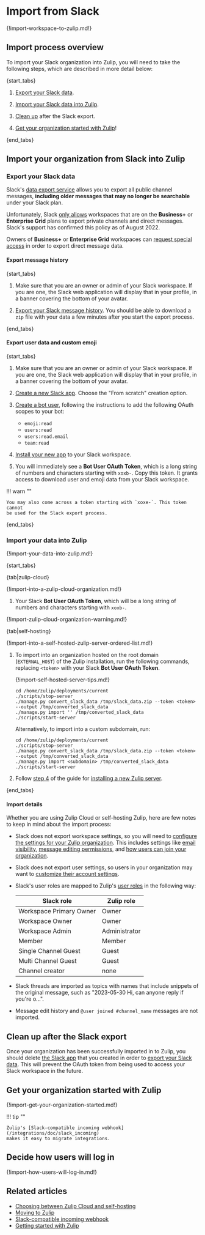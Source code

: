 # Import from Slack

{!import-workspace-to-zulip.md!}

## Import process overview

To import your Slack organization into Zulip, you will need to take the
following steps, which are described in more detail below:

{start_tabs}

1. [Export your Slack data](#export-your-slack-data).

1. [Import your Slack data into Zulip](#import-your-data-into-zulip).

1. [Clean up](#clean-up-after-the-slack-export) after the Slack export.

1. [Get your organization started with Zulip](#get-your-organization-started-with-zulip)!

{end_tabs}

## Import your organization from Slack into Zulip
<!-- Update link in slack_import.html when changing title below. -->
### Export your Slack data

Slack's [data export
service](https://slack.com/services/export) allows you to
export all public channel messages, **including older messages that may no
longer be searchable** under your Slack plan.

Unfortunately, Slack [only
allows](https://slack.com/help/articles/201658943-Export-your-workspace-data)
workspaces that are on the **Business+** or **Enterprise Grid** plans
to export private channels and direct messages. Slack's support has
confirmed this policy as of August 2022.

Owners of **Business+** or **Enterprise Grid** workspaces can [request
special
access](https://slack.com/help/articles/204897248-Guide-to-Slack-import-and-export-tools#options-by-plan)
in order to export direct message data.

#### Export message history

{start_tabs}

1. Make sure that you are an owner or admin of your Slack
   workspace. If you are one, the Slack web application will display
   that in your profile, in a banner covering the bottom of your
   avatar.

1. [Export your Slack message history](https://my.slack.com/services/export).
   You should be able to download a `zip` file with your data a few minutes
   after you start the export process.

{end_tabs}

#### Export user data and custom emoji

{start_tabs}

1. Make sure that you are an owner or admin of your Slack
   workspace. If you are one, the Slack web application will display
   that in your profile, in a banner covering the bottom of your
   avatar.

1. [Create a new Slack app](https://api.slack.com/apps). Choose the "From
   scratch" creation option.

1. [Create a
   bot user](https://api.slack.com/authentication/basics#scopes),
   following the instructions to add the following OAuth scopes to your bot:
    - `emoji:read`
    - `users:read`
    - `users:read.email`
    - `team:read`

1. [Install your new app](https://api.slack.com/authentication/basics#installing)
   to your Slack workspace.

1. You will immediately see a **Bot User OAuth Token**, which is a long
   string of numbers and characters starting with `xoxb-`. Copy this token. It
   grants access to download user and emoji data from your Slack workspace.

!!! warn ""

    You may also come across a token starting with `xoxe-`. This token cannot
    be used for the Slack export process.

{end_tabs}

### Import your data into Zulip

{!import-your-data-into-zulip.md!}

{start_tabs}

{tab|zulip-cloud}

{!import-into-a-zulip-cloud-organization.md!}

1. Your Slack **Bot User OAuth Token**, which will be a long
   string of numbers and characters starting with `xoxb-`.

{!import-zulip-cloud-organization-warning.md!}

{tab|self-hosting}

{!import-into-a-self-hosted-zulip-server-ordered-list.md!}

1. To import into an organization hosted on the root domain
   (`EXTERNAL_HOST`) of the Zulip installation, run the following
   commands, replacing `<token>` with your Slack **Bot User OAuth Token**.

      {!import-self-hosted-server-tips.md!}

      ```
      cd /home/zulip/deployments/current
      ./scripts/stop-server
      ./manage.py convert_slack_data /tmp/slack_data.zip --token <token> --output /tmp/converted_slack_data
      ./manage.py import '' /tmp/converted_slack_data
      ./scripts/start-server
      ```

      Alternatively, to import into a custom subdomain, run:

      ```
      cd /home/zulip/deployments/current
      ./scripts/stop-server
      ./manage.py convert_slack_data /tmp/slack_data.zip --token <token> --output /tmp/converted_slack_data
      ./manage.py import <subdomain> /tmp/converted_slack_data
      ./scripts/start-server
      ```

1. Follow [step 4](https://zulip.readthedocs.io/en/stable/production/install.html#step-4-configure-and-use)
   of the guide for [installing a new Zulip
   server](https://zulip.readthedocs.io/en/stable/production/install.html).

{end_tabs}

#### Import details

Whether you are using Zulip Cloud or self-hosting Zulip, here are few notes to keep
in mind about the import process:

- Slack does not export workspace settings, so you will need to [configure
  the settings for your Zulip organization](/help/customize-organization-settings).
  This includes settings like [email
  visibility](/help/configure-email-visibility),
  [message editing permissions](/help/restrict-message-editing-and-deletion),
  and [how users can join your organization](/help/restrict-account-creation).
- Slack does not export user settings, so users in your organization may want to
  [customize their account settings](/help/getting-started-with-zulip).
- Slack's user roles are mapped to Zulip's [user
  roles](/help/user-roles) in the following way:

    | Slack role              | Zulip role    |
    |-------------------------|---------------|
    | Workspace Primary Owner | Owner         |
    | Workspace Owner         | Owner         |
    | Workspace Admin         | Administrator |
    | Member                  | Member        |
    | Single Channel Guest    | Guest         |
    | Multi Channel Guest     | Guest         |
    | Channel creator         | none          |

- Slack threads are imported as topics with names that include snippets of the
  original message, such as "2023-05-30 Hi, can anyone reply if you're o…".
- Message edit history and `@user joined #channel_name` messages are not imported.

## Clean up after the Slack export

Once your organization has been successfully imported in to Zulip, you should
delete [the Slack app](https://api.slack.com/apps) that you created in order to
[export your Slack data](#export-your-slack-data).  This will prevent the OAuth
token from being used to access your Slack workspace in the future.

## Get your organization started with Zulip

{!import-get-your-organization-started.md!}

!!! tip ""

    Zulip's [Slack-compatible incoming webhook](/integrations/doc/slack_incoming)
    makes it easy to migrate integrations.

## Decide how users will log in

{!import-how-users-will-log-in.md!}

## Related articles

* [Choosing between Zulip Cloud and self-hosting](/help/zulip-cloud-or-self-hosting)
* [Moving to Zulip](/help/moving-to-zulip)
* [Slack-compatible incoming webhook](/integrations/doc/slack_incoming)
* [Getting started with Zulip](/help/getting-started-with-zulip)
